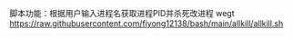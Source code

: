 脚本功能：根据用户输入进程名获取进程PID并杀死改进程
wegt https://raw.githubusercontent.com/fiyong12138/bash/main/allkill/allkill.sh
